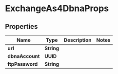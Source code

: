 

# ExchangeAs4DbnaProps


## Properties

| Name | Type | Description | Notes |
|------------ | ------------- | ------------- | -------------|
|**url** | **String** |  |  |
|**dbnaAccount** | **UUID** |  |  |
|**ftpPassword** | **String** |  |  |



